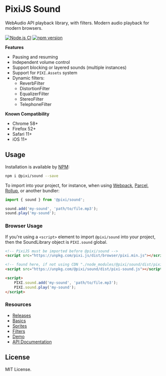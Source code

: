 # PixiJS Sound

WebAudio API playback library, with filters. Modern audio playback for modern browsers. 

[![Node.js CI](https://github.com/pixijs/sound/workflows/Node.js%20CI/badge.svg)](https://github.com/pixijs/sound/actions?query=workflow%3A%22Node.js+CI%22) [![npm version](https://badge.fury.io/js/%40pixi%2Fsound.svg)](https://badge.fury.io/js/%40pixi%2Fsound)

**Features**

* Pausing and resuming
* Independent volume control
* Support blocking or layered sounds (multiple instances)
* Support for `PIXI.Assets` system
* Dynamic filters:
    * ReverbFilter
    * DistortionFilter
    * EqualizerFilter
    * StereoFilter
    * TelephoneFilter

**Known Compatibility**

* Chrome 58+
* Firefox 52+
* Safari 11+
* iOS 11+

## Usage

Installation is available by [NPM](https://npmjs.org):

```bash
npm i @pixi/sound --save
```

To import into your project, for instance, when using [Webpack](https://webpack.js.org/), [Parcel](https://parceljs.org/), [Rollup](https://rollupjs.org/), or another bundler:

```typescript
import { sound } from '@pixi/sound';

sound.add('my-sound', 'path/to/file.mp3');
sound.play('my-sound');
```

### Browser Usage

If you're using a `<script>` element to import `@pixi/sound` into your project, then the SoundLibrary object is `PIXI.sound` global.

```html
<!-- PixiJS must be imported before @pixi/sound -->
<script src="https://unpkg.com/pixi.js/dist/browser/pixi.min.js"></script>

<!-- found here, if not using CDN "./node_modules/@pixi/sound/dist/pixi-sound.js" -->
<script src="https://unpkg.com/@pixi/sound/dist/pixi-sound.js"></script>

<script>
    PIXI.sound.add('my-sound', 'path/to/file.mp3');
    PIXI.sound.play('my-sound');
</script>
```

### Resources

* [Releases](https://github.com/pixijs/sound/releases)
* [Basics](https://pixijs.io/sound/examples/index.html)
* [Sprites](https://pixijs.io/sound/examples/sprites.html)
* [Filters](https://pixijs.io/sound/examples/filters.html)
* [Demo](https://pixijs.io/sound/examples/demo.html)
* [API Documentation](https://pixijs.io/sound/docs/index.html)

## License

MIT License.

